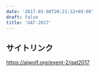 ```yaml
---
date: '2017-03-08T20:21:32+09:00'
draft: false
title: 'GAT-2017'
---
```


## サイトリンク
https://aiwolf.org/event-2/gat2017